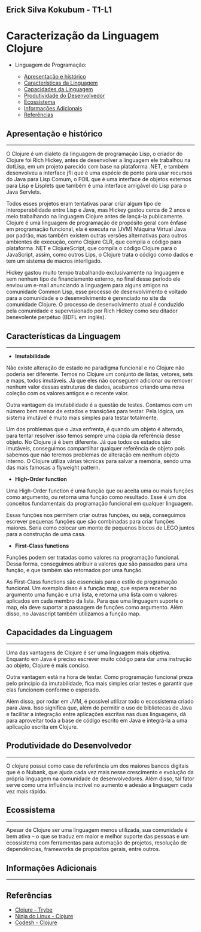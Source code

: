## Erick Silva Kokubum - T1-L1

# Caracterização da Linguagem Clojure

- Linguagem de Programação: <Clojure>

  - [Apresentação e histórico](#apresenta--o-e-hist-rico)
  - [Características da Linguagem](#caracter-sticas-da-linguagem)
  - [Capacidades da Linguagem](#capacidades-da-linguagem)
  - [Produtividade do Desenvolvedor](#produtividade-do-desenvolvedor)
  - [Ecossistema](#ecossistema)
  - [Informações Adicionais](#informa--es-adicionais)
  - [Referências](#refer-ncias)

## Apresentação e histórico

---

O Clojure é um dialeto da linguagem de programação Lisp, o criador do Clojure foi Rich Hickey, antes de desenvolver a linguagem ele trabalhou na dotLisp, em um projeto parecido com base na plataforma .NET, e também desenvolveu a interface jfli que é uma espécie de ponte para usar recursos do Java para Lisp Comum, o FOIL que é uma interface de objetos externos para Lisp e Lisplets que também é uma interface amigável do Lisp para o Java Servlets.

Todos esses projetos eram tentativas parar criar algum tipo de interoperabilidade entre Lisp e Java, mas Hickey gastou cerca de 2 anos e meio trabalhando na linguagem Clojure antes de lançá-la publicamente. Clojure é uma linguagem de programação de propósito geral com ênfase em programação funcional, ela é executa na (JVM) Máquina Virtual Java por padrão, mas também existem outras versões alternativas para outros ambientes de execução, como Clojure CLR, que compila o código para plataforma .NET e ClojureScript, que compila o código Clojure para o JavaScript, assim, como outros Lips, o Clojure trata o código como dados e tem um sistema de macros interligado.

Hickey gastou muito tempo trabalhando exclusivamente na linguagem e sem nenhum tipo de financiamento externo, no final desse período ele enviou um e-mail anunciando a linguagem para alguns amigos na comunidade Common Lisp, esse processo de desenvolvimento é voltado para a comunidade e o desenvolvimento é gerenciado no site da comunidade Clojure. O processo de desenvolvimento atual é conduzido pela comunidade e supervisionado por Rich Hickey como seu ditador benevolente perpétuo (BDFL em inglês).

## Características da Linguagem

---

- **Imutabilidade**

Não existe alteração de estado no paradigma funcional e no Clojure não poderia ser diferente. Temos no Clojure um conjunto de listas, vetores, sets e maps, todos imutáveis. Já que eles não conseguem adicionar ou remover nenhum valor dessas estruturas de dados, acabamos criando uma nova coleção com os valores antigos e o recente valor.

Outra vantagem da imutabilidade é a questão de testes. Contamos com um número bem menor de estados e transições para testar. Pela lógica, um sistema imutável é muito mais simples para testar totalmente.

Um dos problemas que o Java enfrenta, é quando um objeto é alterado, para tentar resolver isso temos sempre uma cópia da referência desse objeto. No Clojure já é bem diferente. Já que todos os estados são imutáveis, conseguimos compartilhar qualquer referência de objeto pois sabemos que não teremos problemas de alteração em nenhum objeto interno. O Clojure utiliza várias técnicas para salvar a memória, sendo uma das mais famosas a flyweight pattern.

- **High-Order function**

Uma High-Order function é uma função que ou aceita uma ou mais funções como argumento, ou retorna uma função como resultado. Esse é um dos conceitos fundamentais da programação funcional em qualquer linguagem.

Essas funções nos permitem criar outras funções, ou seja, conseguimos escrever pequenas funções que são combinadas para criar funções maiores. Seria como colocar um monte de pequenos blocos de LEGO juntos para a construção de uma casa.

- **First-Class functions**

Funções podem ser tratadas como valores na programação funcional. Dessa forma, conseguimos atribuir a valores que são passados para uma função, e que também são retornados por uma função.

As First-Class functions são essenciais para o estilo de programação funcional. Um exemplo disso é a função map, que espera receber no argumento uma função e uma lista, e retorna uma lista com o valores aplicados em cada membro da lista. Para que uma linguagem suporte o map, ela deve suportar a passagem de funções como argumento. Além disso, no Javascript também utilizamos a função map.

## Capacidades da Linguagem

---

Uma das vantagens de Clojure é ser uma linguagem mais objetiva. Enquanto em Java é preciso escrever muito código para dar uma instrução ao objeto, Clojure é mais conciso.

Outra vantagem está na hora de testar. Como programação funcional preza pelo princípio da imutabilidade, fica mais simples criar testes e garantir que elas funcionem conforme o esperado.

Além disso, por rodar em JVM, é possível utilizar todo o ecossistema criado para Java. Isso significa que, além de permitir o uso de bibliotecas de Java e facilitar a integração entre aplicações escritas nas duas linguagens, dá para aproveitar toda a base de código escrito em Java e integrá-la a uma aplicação escrita em Clojure.

## Produtividade do Desenvolvedor

---

O clojure possui como case de referência um dos maiores bancos digitais que é o Nubank, que ajuda cada vez mais nesse crescimento e evolução da própria linguagem na comunidade de desenvolvedores. Além disso, tal fator serve como uma influência incrivel no aumento e adesão a linguagem cada vez mais rápido.

## Ecossistema

---

Apesar de Clojure ser uma linguagem menos utilizada, sua comunidade é bem ativa – o que se traduz em maior e melhor suporte das pessoas e um ecossistema com ferramentas para automação de projetos, resolução de dependências, frameworks de propósitos gerais, entre outros.

## Informações Adicionais

---

## Referências

- [Clojure - Trybe](https://blog.betrybe.com/linguagem-de-programacao/clojure-tudo-sobre/)
- [Ninja do Linux - Clojure](http://ninjadolinux.com.br/clojure-introducao-a-linguagem/)
- [Codesh - Clojure](https://coodesh.com/blog/dicionario/o-que-e-clojure/)
